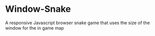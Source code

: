 # Window-Snake

A responsive Javascript browser snake game that uses the size of the window for the in game map
